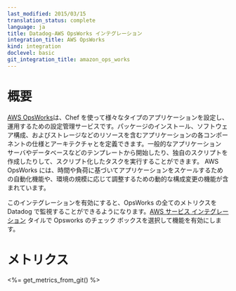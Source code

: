 ```yaml
---
last_modified: 2015/03/15
translation_status: complete
language: ja
title: Datadog-AWS OpsWorks インテグレーション
integration_title: AWS OpsWorks
kind: integration
doclevel: basic
git_integration_title: amazon_ops_works
---
```


<!-- [AWS OpsWorks](https://aws.amazon.com/blogs/aws/category/ops-works/) is a configuration management service that helps you configure and operate applications of all shapes and sizes using Chef. You can define the application’s architecture and the specification of each component including package installation, software configuration and resources such as storage. Start from templates for common technologies like application servers and databases or build your own to perform any task that can be scripted. AWS OpsWorks includes automation to scale your application based on time or load and dynamic configuration to orchestrate changes as your environment scales.

Enable this integration to see in Datadog all your Ops Works metrics. You can select the Opsworks check box in the [AWS integration tile](https://app.datadoghq.com/account/settings#integrations/amazon_web_services).
 -->

# 概要

[AWS OpsWorks][1]は、Chef を使って様々なタイプのアプリケーションを設定し、運用するための設定管理サービスです。パッケージのインストール、ソフトウェア構成、およびストレージなどのリソースを含むアプリケーションの各コンポーネントの仕様とアーキテクチャとを定義できます。一般的なアプリケーション サーバやデータベースなどのテンプレートから開始したり、独自のスクリプトを作成したりして、スクリプト化したタスクを実行することができます。 AWS OpsWorks には、時間や負荷に基づいてアプリケーションをスケールするための自動化機能や、環境の規模に応じて調整するための動的な構成変更の機能が含まれています。

このインテグレーションを有効にすると、OpsWorks の全てのメトリクスを Datadog で監視することができるようになります。[AWS サービス インテグレーション][2] タイルで Opsworks のチェック ボックスを選択して機能を有効にします。


<!-- ## Metrics

<%= get_metrics_from_git() %> -->


# メトリクス

<%= get_metrics_from_git() %>

[1]: https://aws.amazon.com/blogs/aws/category/ops-works/
[2]: https://app.datadoghq.com/account/settings#integrations/amazon_web_services
